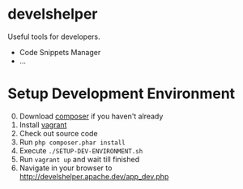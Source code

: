 # develshelper
Useful tools for developers.
- Code Snippets Manager
- ...

# Setup Development Environment

0. Download [composer](http://getcomposer.org) if you haven't already
0. Install [vagrant](https://www.vagrantup.com) 
0. Check out source code
0. Run `php composer.phar install`
0. Execute `./SETUP-DEV-ENVIRONMENT.sh`
0. Run `vagrant up` and wait till finished
0. Navigate in your browser to http://develshelper.apache.dev/app_dev.php
